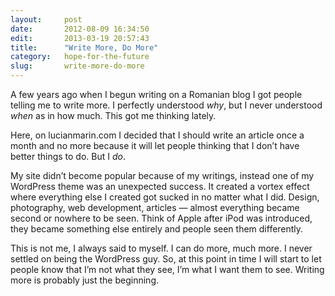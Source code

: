 ```yaml
---
layout:     post
date:       2012-08-09 16:34:50
edit:       2013-03-19 20:57:43
title:      "Write More, Do More"
category:   hope-for-the-future
slug:       write-more-do-more
---
```


A few years ago when I begun writing on a Romanian blog I got people telling me to write more. I perfectly understood *why*, but I never understood *when* as in how much. This got me thinking lately.

Here, on lucianmarin.com I decided that I should write an article once a month and no more because it will let people thinking that I don’t have better things to do. But I *do*.

My site didn’t become popular because of my writings, instead one of my WordPress theme was an unexpected success. It created a vortex effect where everything else I created got sucked in no matter what I did. Design, photography, web development, articles — almost everything became second or nowhere to be seen. Think of Apple after iPod was introduced, they became something else entirely and people seen them differently.

This is not me, I always said to myself. I can do more, much more. I never settled on being the WordPress guy. So, at this point in time I will start to let people know that I’m not what they see, I’m what I want them to see. Writing more is probably just the beginning.
